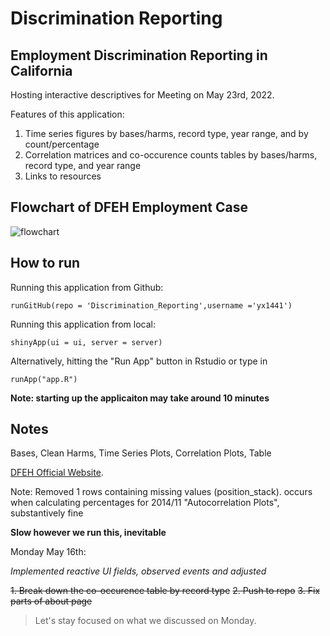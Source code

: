 # Discrimination Reporting
## Employment Discrimination Reporting in California

Hosting interactive descriptives for Meeting on May 23rd, 2022.

Features of this application:

1. Time series figures by bases/harms, record type, year range, and by count/percentage
2. Correlation matrices and co-occurence counts tables by bases/harms, record type, and year range 
3. Links to resources

## Flowchart of DFEH Employment Case
![flowchart](https://github.com/yx1441/Discrimination_Reporting/blob/fe1aee5cf619c811acd7601256f6f1ed8b22bc51/flowchart.png)


## How to run
Running this application from Github:

```
runGitHub(repo = 'Discrimination_Reporting',username ='yx1441')
```      

Running this application from local:
```
shinyApp(ui = ui, server = server)
```  
Alternatively, hitting the "Run App" button in Rstudio or type in 
```
runApp("app.R")
```  

**Note: starting up the applicaiton may take around 10 minutes**

## Notes

Bases,
Clean Harms,
Time Series Plots,
Correlation Plots,
Table

[DFEH Official Website](https://www.dfeh.ca.gov).

Note: Removed 1 rows containing missing values (position_stack). occurs when calculating percentages for 2014/11 "Autocorrelation Plots", substantively fine

**Slow however we run this, inevitable**


Monday May 16th:

*Implemented reactive UI fields, observed events and adjusted*

~~1. Break down the co-occurence table by record type~~
~~2. Push to repo~~
~~3. Fix parts of about page~~

> Let's stay focused on what we discussed on Monday.







